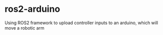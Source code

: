 # ros2-arduino
Using ROS2 framework to upload controller inputs to an arduino, which will move a robotic arm
